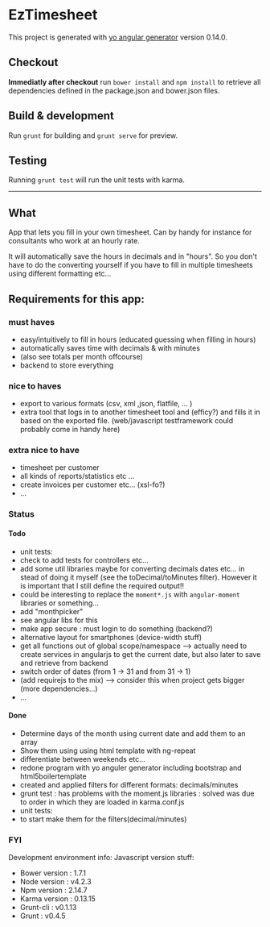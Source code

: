 # EzTimesheet

This project is generated with [yo angular generator](https://github.com/yeoman/generator-angular)
version 0.14.0.

## Checkout

**Immediatly after checkout** run `bower install` and `npm install` to retrieve all dependencies defined in the package.json and bower.json files.

## Build & development

Run `grunt` for building and `grunt serve` for preview.

## Testing

Running `grunt test` will run the unit tests with karma.

---

## What

App that lets you fill in your own timesheet.
Can by handy for instance for consultants who work at an hourly rate.

It will automatically save the hours in decimals and in "hours".
So you don't have to do the converting yourself if you have to fill in
multiple timesheets using different formatting etc...

## Requirements for this app:
### must haves
* easy/intuitively to fill in hours (educated guessing when filling in hours)
* automatically saves time with decimals & with minutes
* (also see totals per month offcourse)
* backend to store everything

### nice to haves
* export to various formats (csv, xml ,json, flatfile, ... )
* extra tool that logs in to another timesheet tool and (efficy?) and fills it
in based on the exported file.
(web/javascript testframework could probably come in handy here)

### extra nice to have
* timesheet per customer
* all kinds of reports/statistics etc ...
* create invoices per customer etc... (xsl-fo?)
* ...

### Status
#### Todo
 * unit tests:
  * check to add tests for controllers etc...
 * add some util libraries maybe for converting decimals dates etc... in stead of doing it myself (see the toDecimal/toMinutes filter). However it is important that I still define the required output!!
 * could be interesting to replace the `moment*.js` with `angular-moment` libraries or something...
 * add "monthpicker"
  * see angular libs for this
 * make app secure : must login to do something (backend?)
 * alternative layout for smartphones (device-width stuff)
 * get all functions out of global scope/namespace --> actually need to create services in angularjs to get the current date, but also later to save and retrieve from backend
 * switch order of dates (from 1 -> 31 and from 31 -> 1)
 * (add requirejs to the mix) --> consider this when project gets bigger (more dependencies...)
 * ...


#### Done
 * Determine days of the month using current date and add them to an array
 * Show them using using html template with ng-repeat
 * differentiate between weekends etc...
 * redone program with yo anguler generator including bootstrap and html5boilertemplate
 * created and applied filters for different formats: decimals/minutes
 * grunt test : has problems with the moment.js libraries : solved was due to order in which they are loaded in karma.conf.js
 * unit tests:
  * to start make them for the filters(decimal/minutes)

### FYI
Development environment info:
Javascript version stuff:
* Bower version : 1.7.1
* Node version  : v4.2.3
* Npm version   : 2.14.7
* Karma version : 0.13.15
* Grunt-cli     : v0.1.13
* Grunt         : v0.4.5
